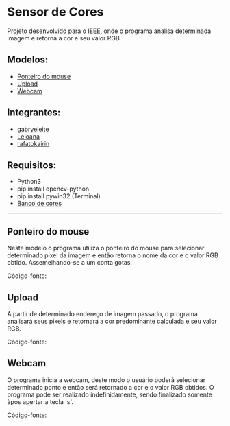 # Sensor de Cores

Projeto desenvolvido para o IEEE, onde o programa analisa determinada imagem e retorna a cor e seu valor RGB

## Modelos:
- [Ponteiro do mouse](#ponteiro)
- [Upload](#upload)
- [Webcam](#webcam)

## Integrantes: 
- [gabryeleite](https://github.com/gabryeleite)
- [Leloana](https://github.com/Leloana)
- [rafatokairin](https://github.com/rafatokairin)

## Requisitos:
- Python3
- pip install opencv-python
- pip install pywin32 (Terminal)
- [Banco de cores](https://github.com/gabryeleite/Sensor_Cor/blob/main/BancoCores.py)

---

## Ponteiro do mouse <a name='ponteiro'></a>

Neste modelo o programa utiliza o ponteiro do mouse para selecionar determinado pixel da imagem e então retorna o nome da cor e o valor RGB obtido. Assemelhando-se a um conta gotas.

Código-fonte: 

## Upload <a name='upload'></a>

A partir de determinado endereço de imagem passado, o programa analisará seus pixels e retornará a cor predominante calculada e seu valor RGB.

Código-fonte: 

## Webcam <a name='webcam'></a>

O programa inicia a webcam, deste modo o usuário poderá selecionar determinado ponto e então será retornado a cor e o valor RGB obtidos. O programa pode ser realizado indefinidamente, sendo finalizado somente àpos apertar a tecla 's'.

Código-fonte: 
